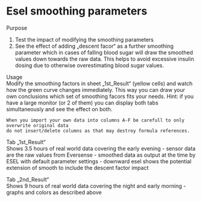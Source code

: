 # Esel smoothing parameters

Purpose	
1.	Test the impact of modifying the smoothing parameters 
2.	See the effect of adding „descent facor“ as a further smoothing parameter 
	which in cases of falling blood sugar will draw the smoothed values down towards the raw data. 
	This helps to avoid excessive insulin dosing due to otherwise overestimating blood sugar values.
	
	
Usage	
	Modify the smoothing factors in sheet „1st_Result“ (yellow cells) and watch how the green curve changes immediately.
	This way you can draw your own conclusions which set of smoothing facors fits your needs.
	Hint: if you have a large monitor (or 2 of them) you can display both tabs simultaneously and see the effect on both.
	
	When you import your own data into columns A-F be carefull to only overwrite original data
	do not insert/delete columns as that may destroy formula references.
	
	
Tab „1st_Result“	
	Shows 3.5 hours of real world data covering the early evening
	- sensor data are the raw values from Eversense
	- smoothed data as output at the time by ESEL with default parameter settings
	- downward esel shows the potential extension of smooth to include the descent factor impact
	
	
Tab „2nd_Result“	
	Shows 9 hours of real world data covering the night and early morning
	- graphs and colors as described above
